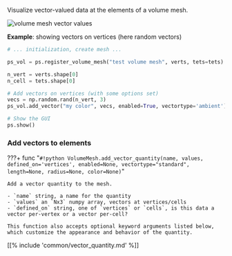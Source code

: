 Visualize vector-valued data at the elements of a volume mesh.

![volume mesh vector values]([[url.prefix]]/media/volume_vector.jpg)

**Example**: showing vectors on vertices (here random vectors)
```python
# ... initialization, create mesh ...

ps_vol = ps.register_volume_mesh("test volume mesh", verts, tets=tets)

n_vert = verts.shape[0]
n_cell = tets.shape[0]

# Add vectors on vertices (with some options set)
vecs = np.random.rand(n_vert, 3)
ps_vol.add_vector("my color", vecs, enabled=True, vectortype='ambient')

# Show the GUI
ps.show()
```

### Add vectors to elements

???+ func "`#!python VolumeMesh.add_vector_quantity(name, values, defined_on='vertices', enabled=None, vectortype="standard", length=None, radius=None, color=None)`"

    Add a vector quantity to the mesh.

    - `name` string, a name for the quantity
    - `values` an `Nx3` numpy array, vectors at vertices/cells
    - `defined_on` string, one of `vertices` or `cells`, is this data a vector per-vertex or a vector per-cell?
    
    This function also accepts optional keyword arguments listed below, which customize the appearance and behavior of the quantity.
   

[[% include 'common/vector_quantity.md' %]]
